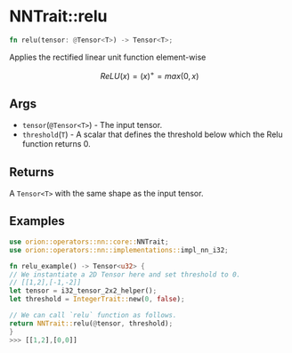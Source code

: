 # NNTrait::relu

```rust
fn relu(tensor: @Tensor<T>) -> Tensor<T>;
```

Applies the rectified linear unit function element-wise

$$
ReLU(x)=(x)^+=max(0,x)
$$

## Args

* `tensor`(`@Tensor<T>`) - The input tensor.
* `threshold`(`T`) - A scalar that defines the threshold below which the Relu function returns 0.

## Returns

A `Tensor<T>` with the same shape as the input tensor.

## Examples

```rust
use orion::operators::nn::core::NNTrait;
use orion::operators::nn::implementations::impl_nn_i32;

fn relu_example() -> Tensor<u32> {
// We instantiate a 2D Tensor here and set threshold to 0.
// [[1,2],[-1,-2]]
let tensor = i32_tensor_2x2_helper();
let threshold = IntegerTrait::new(0, false);

// We can call `relu` function as follows.
return NNTrait::relu(@tensor, threshold);
}
>>> [[1,2],[0,0]]
```
